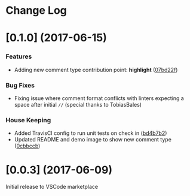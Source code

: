 # Change Log

# [0.1.0] (2017-06-15)

### Features
* Adding new comment type contribution point: **highlight** ([07bd22f](https://github.com/aaron-bond/better-comments/commit/07bd22f))

### Bug Fixes
* Fixing issue where comment format conflicts with linters expecting a space after initial `//` (special thanks to TobiasBales)

### House Keeping
* Added TravisCI config to run unit tests on check in ([bd4b7b2](https://github.com/aaron-bond/better-comments/commit/bd4b7b2))
* Updated README and demo image to show new comment type ([0cbbccb](https://github.com/aaron-bond/better-comments/commit/0cbbccb))


# [0.0.3] (2017-06-09)
Initial release to VSCode marketplace